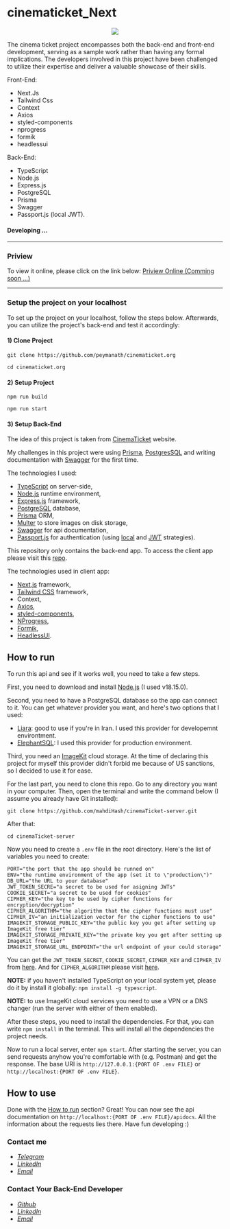 # cinematicket_Next
<div align="center">

![](cover.png)

</div>

The cinema ticket project encompasses both the back-end and front-end development, serving as a sample work rather than having any formal implications. The developers involved in this project have been challenged to utilize their expertise and deliver a valuable showcase of their skills.

Front-End:
 - Next.Js
 - Tailwind Css
 - Context
 - Axios
 - styled-components
 - nprogress
 - formik
 - headlessui

Back-End:
- TypeScript
- Node.js
- Express.js
- PostgreSQL
- Prisma
- Swagger
- Passport.js (local JWT).


#### Developing ...

---
### Priview 


To view it online, please click on the link below: [Priview Online (Comming soon ...)]()

---

### Setup the project on your localhost


To set up the project on your localhost, follow the steps below. Afterwards, you can utilize the project's back-end and test it accordingly:

#### 1) Clone Project

```shell
git clone https://github.com/peymanath/cinematicket.org
```

```shell
cd cinematicket.org
```

#### 2) Setup Project

```shell
npm run build
```

```shell
npm run start
```


#### 3) Setup Back-End

The idea of this project is taken from [CinemaTicket](https://cinematicket.org) website.

My challenges in this project were using [Prisma](https://prisma.io), [PostgresSQL](https://postgresql.org) and writing documentation with [Swagger](https://swagger.io) for the first time.

The technologies I used:
- [TypeScript](https://typescriptlang.org) on server-side,
- [Node.js](https://nodejs.org/en) runtime environment,
- [Express.js](https://expressjs.com) framework,
- [PostgreSQL](https://postgresql.org) database,
- [Prisma](https://prisma.io) ORM,
- [Multer](https://github.com/expressjs/multer) to store images on disk storage,
- [Swagger](https://swagger.io/) for api documentation,
- [Passport.js](http://www.passportjs.org/) for authentication (using [local](https://www.passportjs.org/packages/passport-local/) and [JWT](http://www.passportjs.org/packages/passport-jwt/) strategies).

This repository only contains the back-end app. To access the client app please visit this [repo](https://github.com/peymanath/cinematicket.org).

The technologies used in client app:
- [Next.js](https://nextjs.org/) framework,
- [Tailwind CSS](https://tailwindcss.com/) framework,
- Context,
- [Axios](https://axios-http.com/),
- [styled-components](https://styled-components.com/),
- [NProgress](https://www.npmjs.com/package/nprogress),
- [Formik](https://formik.org/),
- [HeadlessUI](https://headlessui.com/).

## How to run

To run this api and see if it works well, you need to take a few steps.

First, you need to download and install [Node.js](https://nodejs.org/en/download/) (I used v18.15.0).

Second, you need to have a PostgreSQL database so the app can connect to it. You can get whatever provider you want, and here's two options that I used:
- [Liara](https://liara.ir): good to use if you're in Iran. I used this provider for developemnt environtment.
- [ElephantSQL](https://elephantsql.com): I used this provider for production environment.

Third, you need an [ImageKit](https://imagekit.io) cloud storage. At the time of declaring this project for myself this provider didn't forbid me because of US sanctions, so I decided to use it for ease.

For the last part, you need to clone this repo. Go to any directory you want in your computer. Then, open the terminal and write the command below (I assume you already have Git installed):

```
git clone https://github.com/mahdiHash/cinemaTicket-server.git
```

After that:  

```
cd cinemaTicket-server
```

Now you need to create a `.env` file in the root directory. Here's the list of variables you need to create:

```env
PORT="the port that the app should be runned on"
ENV="the runtime environment of the app (set it to \"production\")"
DB_URL="the URL to your database"
JWT_TOKEN_SECRE="a secret to be used for asigning JWTs"
COOKIE_SECRET="a secret to be used for cookies"
CIPHER_KEY="the key to be used by cipher functions for encryption/decryption"
CIPHER_ALGORITHM="the algorithm that the cipher functions must use"
CIPHER_IV="an initialization vector for the cipher functions to use"
IMAGEKIT_STORAGE_PUBLIC_KEY="the public key you get after setting up ImageKit free tier"
IMAGEKIT_STORAGE_PRIVATE_KEY="the private key you get after setting up ImageKit free tier"
IMAGEKIT_STORAGE_URL_ENDPOINT="the url endpoint of your could storage"
```

You can get the `JWT_TOKEN_SECRET`, `COOKIE_SECRET`, `CIPHER_KEY` and `CIPHER_IV` from [here](https://randomkeygen.com/). And for `CIPHER_ALGORITHM` please visit [here](https://stackoverflow.com/a/32618629/14191153).

**NOTE:** if you haven't installed TypeScript on your local system yet, please do it by install it globally: `npm install -g typescript`.

**NOTE:** to use ImageKit cloud services you need to use a VPN or a DNS changer (run the server with either of them enabled).

After these steps, you need to install the dependencies. For that, you can write `npm install` in the terminal. This will install all the dependencies the project needs.

Now to run a local server, enter `npm start`. After starting the server, you can send requests anyhow you're comfortable with (e.g. Postman) and get the response. The base URI is `http://127.0.0.1:{PORT OF .env FILE}` or `http://localhost:{PORT OF .env FILE}`.

## How to use

Done with the [How to run](#how-to-run) section? Great! You can now see the api documentation on `http://localhost:{PORT OF .env FILE}/apidocs`. All the information about the requests lies there. Have fun developing :)


### Contact me

- *[Telegram](https://t.me/peymanath)*
- *[LinkedIn](https://linkedin.com/in/peymanath)*
- *[Email](mailto:naderidefault@gmail.com)*

### Contact Your Back-End Developer

- *[Github](https://github.com/mahdiHash)*
- *[LinkedIn](https://www.linkedin.com/in/mh-coding/)*
- *[Email](mailto:mahdiHashemi.code@gmail.com)*
